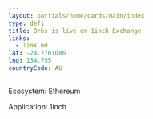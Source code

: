 ```yaml
---
layout: partials/home/cards/main/index
type: defi
title: Orbs is live on 1inch Exchange
links:
  - link.md
lat: -24.7761086
lng: 134.755
countryCode: AU
---
```


Ecosystem: Ethereum

Application: 1inch
